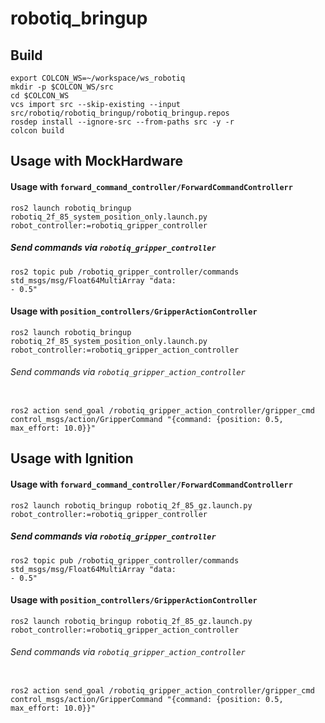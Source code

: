 # robotiq_bringup

## Build
```
export COLCON_WS=~/workspace/ws_robotiq
mkdir -p $COLCON_WS/src
cd $COLCON_WS
vcs import src --skip-existing --input src/robotiq/robotiq_bringup/robotiq_bringup.repos
rosdep install --ignore-src --from-paths src -y -r 
colcon build
```

## Usage with MockHardware

#### Usage with `forward_command_controller/ForwardCommandControllerr`

```
ros2 launch robotiq_bringup robotiq_2f_85_system_position_only.launch.py robot_controller:=robotiq_gripper_controller
```
##### Send commands via `robotiq_gripper_controller`
```
ros2 topic pub /robotiq_gripper_controller/commands std_msgs/msg/Float64MultiArray "data:
- 0.5"
```


#### Usage with `position_controllers/GripperActionController`

```
ros2 launch robotiq_bringup robotiq_2f_85_system_position_only.launch.py robot_controller:=robotiq_gripper_action_controller
```
###### Send commands via `robotiq_gripper_action_controller`

```

ros2 action send_goal /robotiq_gripper_action_controller/gripper_cmd control_msgs/action/GripperCommand "{command: {position: 0.5, max_effort: 10.0}}"
```


## Usage with Ignition

#### Usage with `forward_command_controller/ForwardCommandControllerr`

```
ros2 launch robotiq_bringup robotiq_2f_85_gz.launch.py robot_controller:=robotiq_gripper_controller
```
##### Send commands via `robotiq_gripper_controller`
```
ros2 topic pub /robotiq_gripper_controller/commands std_msgs/msg/Float64MultiArray "data:
- 0.5"
```


#### Usage with `position_controllers/GripperActionController`

```
ros2 launch robotiq_bringup robotiq_2f_85_gz.launch.py robot_controller:=robotiq_gripper_action_controller
```
###### Send commands via `robotiq_gripper_action_controller`

```

ros2 action send_goal /robotiq_gripper_action_controller/gripper_cmd control_msgs/action/GripperCommand "{command: {position: 0.5, max_effort: 10.0}}"
```